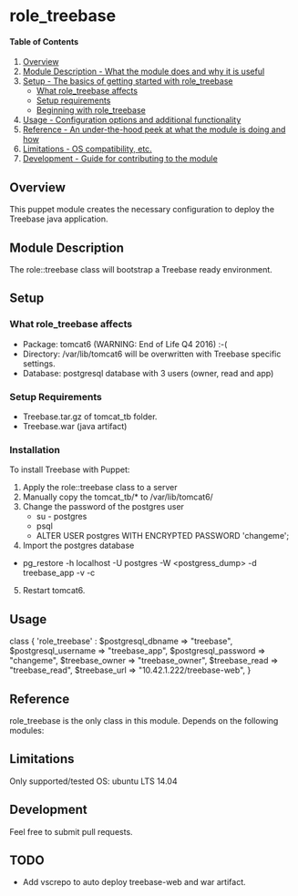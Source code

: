 # role_treebase

#### Table of Contents

1. [Overview](#overview)
2. [Module Description - What the module does and why it is useful](#module-description)
3. [Setup - The basics of getting started with role_treebase](#setup)
    * [What role_treebase affects](#what-role_treebase-affects)
    * [Setup requirements](#setup-requirements)
    * [Beginning with role_treebase](#beginning-with-role_treebase)
4. [Usage - Configuration options and additional functionality](#usage)
5. [Reference - An under-the-hood peek at what the module is doing and how](#reference)
5. [Limitations - OS compatibility, etc.](#limitations)
6. [Development - Guide for contributing to the module](#development)

## Overview

This puppet module creates the necessary configuration to deploy the Treebase java application.

## Module Description

The role::treebase class will bootstrap a Treebase ready environment.

## Setup

### What role_treebase affects

* Package: tomcat6  (WARNING: End of Life Q4 2016) :-(
* Directory: /var/lib/tomcat6 will be overwritten with Treebase specific settings.
* Database: postgresql database with 3 users (owner, read and app)

### Setup Requirements

* Treebase.tar.gz of tomcat_tb folder.
* Treebase.war (java artifact)

### Installation
To install Treebase with Puppet:
1. Apply the role::treebase class to a server
2. Manually copy the tomcat_tb/* to /var/lib/tomcat6/
3. Change the password of the postgres user
    * su - postgres
    * psql
    * ALTER USER postgres WITH ENCRYPTED PASSWORD 'changeme';  
4. Import the postgres database
  * pg_restore -h localhost -U postgres -W <postgress_dump> -d treebase_app -v -c
5. Restart tomcat6.

## Usage
class { 'role_treebase' :
  $postgresql_dbname    => "treebase",
  $postgresql_username  => "treebase_app",
  $postgresql_password  => "changeme",
  $treebase_owner       => "treebase_owner",
  $treebase_read        => "treebase_read",
  $treebase_url         => "10.42.1.222/treebase-web",
}

## Reference
role_treebase is the only class in this module. Depends on the following modules:

## Limitations
Only supported/tested OS: ubuntu LTS 14.04

## Development
Feel free to submit pull requests.

## TODO
* Add vscrepo to auto deploy treebase-web and war artifact.
